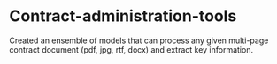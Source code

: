 # Contract-administration-tools
Created an ensemble of models that can process any given multi-page contract document (pdf, jpg, rtf, docx) and extract key information.

